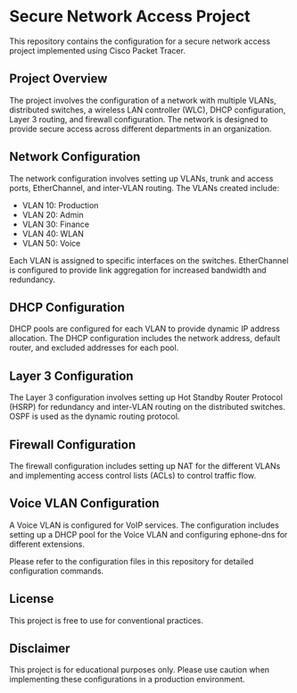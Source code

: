 # Secure Network Access Project

This repository contains the configuration for a secure network access project implemented using Cisco Packet Tracer.

## Project Overview

The project involves the configuration of a network with multiple VLANs, distributed switches, a wireless LAN controller (WLC), DHCP configuration, Layer 3 routing, and firewall configuration. The network is designed to provide secure access across different departments in an organization.

## Network Configuration

The network configuration involves setting up VLANs, trunk and access ports, EtherChannel, and inter-VLAN routing. The VLANs created include:

- VLAN 10: Production
- VLAN 20: Admin
- VLAN 30: Finance
- VLAN 40: WLAN
- VLAN 50: Voice

Each VLAN is assigned to specific interfaces on the switches. EtherChannel is configured to provide link aggregation for increased bandwidth and redundancy.

## DHCP Configuration

DHCP pools are configured for each VLAN to provide dynamic IP address allocation. The DHCP configuration includes the network address, default router, and excluded addresses for each pool.

## Layer 3 Configuration

The Layer 3 configuration involves setting up Hot Standby Router Protocol (HSRP) for redundancy and inter-VLAN routing on the distributed switches. OSPF is used as the dynamic routing protocol.

## Firewall Configuration

The firewall configuration includes setting up NAT for the different VLANs and implementing access control lists (ACLs) to control traffic flow.

## Voice VLAN Configuration

A Voice VLAN is configured for VoIP services. The configuration includes setting up a DHCP pool for the Voice VLAN and configuring ephone-dns for different extensions.

Please refer to the configuration files in this repository for detailed configuration commands.

## License

This project is free to use for conventional practices.

## Disclaimer

This project is for educational purposes only. Please use caution when implementing these configurations in a production environment.

